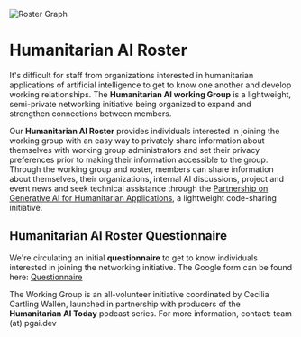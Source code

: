 ![Roster Graph](https://storage.googleapis.com/pgai/Roster_graph.png)

# Humanitarian AI Roster

It's difficult for staff from organizations interested in humanitarian applications of artificial intelligence to get to know one another and develop working relationships. The **Humanitarian AI working Group** is a lightweight, semi-private networking initiative being organized to expand and strengthen connections between members.

Our **Humanitarian AI Roster** provides individuals interested in joining the working group with an easy way to privately share information about themselves with working group administrators and set their privacy preferences prior to making their information accessible to the group. Through the working group and roster, members can share information about themselves, their organizations, internal AI discussions, project and event news and seek technical assistance through the [Partnership on Generative AI for Humanitarian Applications](https://github.com/Partnership-on-Generative-AI/About), a lightweight code-sharing initiative.

## Humanitarian AI Roster Questionnaire

We're circulating an initial **questionnaire** to get to know individuals interested in joining the networking initiative. The Google form can be found here: [Questionnaire]()

The Working Group is an all-volunteer initiative coordinated by Cecilia Cartling Wallén, launched in partnership with producers of the **Humanitarian AI Today** podcast series. For more information, contact: team (at) pgai.dev
